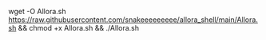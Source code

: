 
wget -O Allora.sh https://raw.githubusercontent.com/snakeeeeeeeee/allora_shell/main/Allora.sh && chmod +x Allora.sh && ./Allora.sh
